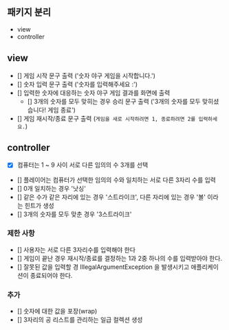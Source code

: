 ## 패키지 분리
- view
- controller


## view
- [] 게임 시작 문구 출력 ('숫자 야구 게임을 시작합니다.')
- [] 숫자 입력 문구 출력 ('숫자를 입력해주세요 :')
- [] 입력한 숫자에 대응하는 숫자 야구 게임 결과를 화면에 출력
  - [] 3개의 숫자를 모두 맞히는 경우 승리 문구 출력 ('3개의 숫자를 모두 맞히셨습니다! 게임 종료')
- [] 게임 재시작/종료 문구 출력 (`게임을 새로 시작하려면 1, 종료하려면 2를 입력하세요.`)

## controller
- [x] 컴퓨터는 1 ~ 9 사이 서로 다른 임의의 수 3개를 선택
- [] 플레이어는 컴퓨터가 선택한 임의의 수와 일치하는 서로 다른 3자리 수를 입력
- [] 0개 일치하는 경우 '낫싱'
- [] 같은 수가 같은 자리에 있는 경우 '스트라이크', 다른 자리에 있는 경우 '볼' 이라는 힌트가 생성
- [] 3개의 숫자를 모두 맞춘 경우 '3스트라이크'

### 제한 사항

- [] 사용자는 서로 다른 3자리수를 입력해야 한다
- [] 게임이 끝난 경우 재시작/종료를 결정하는 1과 2중 하나의 수를 입력받아야 한다.
- [] 잘못된 값을 입력할 경 IllegalArgumentException 을 발생시키고 애플리케이션이 종료되어야 한다.

### 추가
- [] 숫자에 대한 값을 포장(wrap)
- [] 3자리의 공 리스트를 관리하는 일급 컬렉션 생성
